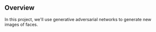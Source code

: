 
## Overview 
In this project, we'll use generative adversarial networks to generate new images of faces.
